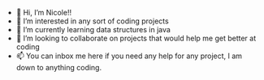 - 👋 Hi, I’m Nicole!!
- 👀 I’m interested in any sort of coding projects 
- 🌱 I’m currently learning data structures in java 
- 💞️ I’m looking to collaborate on projects that would help me get better at coding 
- 📫 You can inbox me here if you need any help for any project, I am down to anything coding. 

